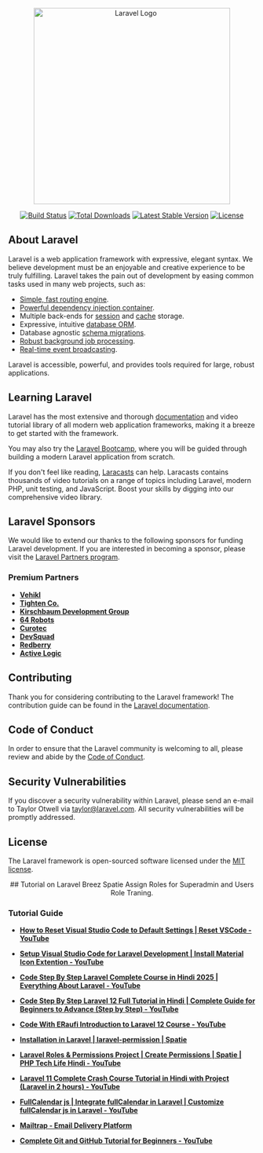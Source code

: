 <p align="center"><a href="https://laravel.com" target="_blank"><img src="https://raw.githubusercontent.com/laravel/art/master/logo-lockup/5%20SVG/2%20CMYK/1%20Full%20Color/laravel-logolockup-cmyk-red.svg" width="400" alt="Laravel Logo"></a></p>

<p align="center">
<a href="https://github.com/laravel/framework/actions"><img src="https://github.com/laravel/framework/workflows/tests/badge.svg" alt="Build Status"></a>
<a href="https://packagist.org/packages/laravel/framework"><img src="https://img.shields.io/packagist/dt/laravel/framework" alt="Total Downloads"></a>
<a href="https://packagist.org/packages/laravel/framework"><img src="https://img.shields.io/packagist/v/laravel/framework" alt="Latest Stable Version"></a>
<a href="https://packagist.org/packages/laravel/framework"><img src="https://img.shields.io/packagist/l/laravel/framework" alt="License"></a>
</p>

## About Laravel

Laravel is a web application framework with expressive, elegant syntax. We believe development must be an enjoyable and creative experience to be truly fulfilling. Laravel takes the pain out of development by easing common tasks used in many web projects, such as:

- [Simple, fast routing engine](https://laravel.com/docs/routing).
- [Powerful dependency injection container](https://laravel.com/docs/container).
- Multiple back-ends for [session](https://laravel.com/docs/session) and [cache](https://laravel.com/docs/cache) storage.
- Expressive, intuitive [database ORM](https://laravel.com/docs/eloquent).
- Database agnostic [schema migrations](https://laravel.com/docs/migrations).
- [Robust background job processing](https://laravel.com/docs/queues).
- [Real-time event broadcasting](https://laravel.com/docs/broadcasting).

Laravel is accessible, powerful, and provides tools required for large, robust applications.

## Learning Laravel

Laravel has the most extensive and thorough [documentation](https://laravel.com/docs) and video tutorial library of all modern web application frameworks, making it a breeze to get started with the framework.

You may also try the [Laravel Bootcamp](https://bootcamp.laravel.com), where you will be guided through building a modern Laravel application from scratch.

If you don't feel like reading, [Laracasts](https://laracasts.com) can help. Laracasts contains thousands of video tutorials on a range of topics including Laravel, modern PHP, unit testing, and JavaScript. Boost your skills by digging into our comprehensive video library.

## Laravel Sponsors

We would like to extend our thanks to the following sponsors for funding Laravel development. If you are interested in becoming a sponsor, please visit the [Laravel Partners program](https://partners.laravel.com).

### Premium Partners

- **[Vehikl](https://vehikl.com)**
- **[Tighten Co.](https://tighten.co)**
- **[Kirschbaum Development Group](https://kirschbaumdevelopment.com)**
- **[64 Robots](https://64robots.com)**
- **[Curotec](https://www.curotec.com/services/technologies/laravel)**
- **[DevSquad](https://devsquad.com/hire-laravel-developers)**
- **[Redberry](https://redberry.international/laravel-development)**
- **[Active Logic](https://activelogic.com)**

## Contributing

Thank you for considering contributing to the Laravel framework! The contribution guide can be found in the [Laravel documentation](https://laravel.com/docs/contributions).

## Code of Conduct

In order to ensure that the Laravel community is welcoming to all, please review and abide by the [Code of Conduct](https://laravel.com/docs/contributions#code-of-conduct).

## Security Vulnerabilities

If you discover a security vulnerability within Laravel, please send an e-mail to Taylor Otwell via [taylor@laravel.com](mailto:taylor@laravel.com). All security vulnerabilities will be promptly addressed.

## License

The Laravel framework is open-sourced software licensed under the [MIT license](https://opensource.org/licenses/MIT).


<p align="center">## Tutorial on Laravel Breez Spatie Assign Roles for Superadmin and Users Role Traning.</p>

### Tutorial Guide 
- **[How to Reset Visual Studio Code to Default Settings | Reset VSCode - YouTube](https://www.youtube.com/watch?v=FzZqWS4OjXU)**
- **[Setup Visual Studio Code for Laravel Development | Install Material Icon Extention - YouTube](https://www.youtube.com/watch?v=rk2myvvutyk&list=PLDc9bt_00KcJJwc_RUoNZPwA-xGvvCEdA&index=3)**
- **[Code Step By Step Laravel Complete Course in Hindi 2025 | Everything About Laravel - YouTube](https://www.youtube.com/watch?v=hpWziUZMXgQ&t=25359s)**
- **[Code Step By Step Laravel 12 Full Tutorial in Hindi | Complete Guide for Beginners to Advance (Step by Step) - YouTube](https://www.youtube.com/watch?v=bixnv3xHccs)**
- **[Code With ERaufi Introduction to Laravel 12 Course - YouTube](https://www.youtube.com/watch?v=psgeYGWryGQ&list=PLWiQT7FWaG1jG8RQq1dFiSE7O-g9HQuYE)**
- **[Installation in Laravel | laravel-permission | Spatie](https://spatie.be/docs/laravel-permission/v6/installation-laravel)**
- **[Laravel Roles & Permissions Project | Create Permissions | Spatie | PHP Tech Life Hindi - YouTube](https://www.youtube.com/watch?v=xFsH0LeCwj8&list=PLRB0wzP8AS_GfoZTiqsY1397H8LcXgkMZ&index=3)**
- **[Laravel 11 Complete Crash Course Tutorial in Hindi with Project (Laravel in 2 hours) - YouTube](https://www.youtube.com/watch?v=_HQ71BUlDUQ&list=PLT9miexWCpPW3yZsbQOLOTLemE5UYSdBu)**
- **[FullCalendar js | Integrate fullCalendar in Laravel | Customize fullCalendar js in Laravel - YouTube](https://www.youtube.com/watch?v=rujgiTHLCqw&list=PLDc9bt_00KcL9j9VoMcccR4HMF3JtYndd)**
- **[Mailtrap - Email Delivery Platform](https://mailtrap.io/inboxes)**


- **[Complete Git and GitHub Tutorial for Beginners - YouTube](https://www.youtube.com/watch?v=Ez8F0nW6S-w)**
